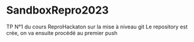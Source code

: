# SandboxRepro2023
TP N°1 du cours ReproHackaton sur la mise à niveau git
Le repository est crée, on va ensuite procédé au premier push

